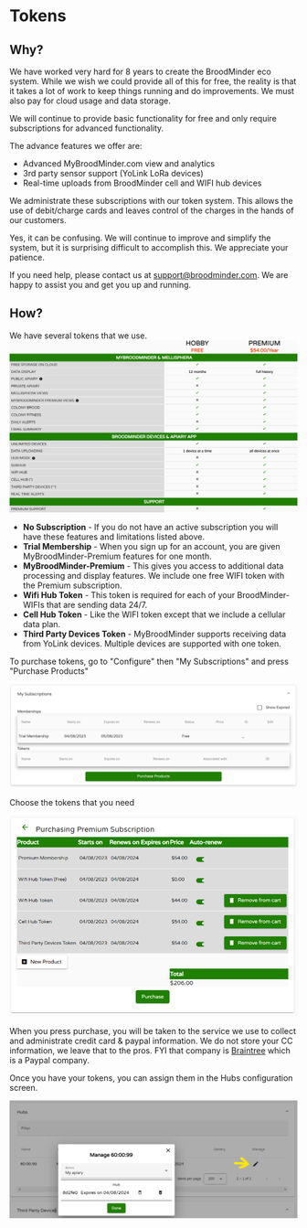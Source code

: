 # Tokens

## Why?

We have worked very hard for 8 years to create the BroodMinder eco system. While we wish we could provide all of this for free, the reality is that it takes a lot of work to keep things running and do improvements. We must also pay for cloud usage and data storage. 

We will continue to provide basic functionality for free and only require subscriptions for advanced functionality.

The advance features we offer are:

- Advanced MyBroodMinder.com view and analytics
- 3rd party sensor support (YoLink LoRa devices)
- Real-time uploads from BroodMinder cell and WIFI hub devices

We administrate these subscriptions with our token system. This allows the use of debit/charge cards and leaves control of the charges in the hands of our customers.

Yes, it can be confusing. We will continue to improve and simplify the system, but it is surprising difficult to accomplish this. We appreciate your patience.

If you need help, please contact us at support@broodminder.com. We are happy to assist you and get you up and running.

## How?

We have several tokens that we use. ![image-20230408105636285](../assets/65_tokens.assets/image-20230408105636285.png)

- **No Subscription** - If you do not have an active subscription you will have these features and limitations listed above.
- **Trial Membership** - When you sign up for an account, you are given MyBroodMinder-Premium features for one month.
- **MyBroodMinder-Premium** - This gives you access to additional data processing and display features. We include one free WIFI token with the Premium subscription.
- **Wifi Hub Token** - This token is required for each of your BroodMinder-WIFIs that are sending data 24/7.
- **Cell Hub Token** - Like the WIFI token except that we include a cellular data plan.
- **Third Party Devices Token** - MyBroodMinder supports receiving data from YoLink devices. Multiple devices are supported with one token.

To purchase tokens, go to "Configure" then "My Subscriptions" and press "Purchase Products"

![image-20230408110556825](../assets/65_tokens.assets/image-20230408110556825.png)

Choose the tokens that you need

![image-20230408112709491](../assets/65_tokens.assets/image-20230408112709491.png)

When you press purchase, you will be taken to the service we use to collect and administrate credit card & paypal information. We do not store your CC information, we leave that to the pros. FYI that company is [Braintree](https://www.braintreepayments.com/) which is a Paypal company.

Once you have your tokens, you can assign them in the Hubs configuration screen.

![image-20230408113557020](../assets/65_tokens.assets/image-20230408113557020.png)





